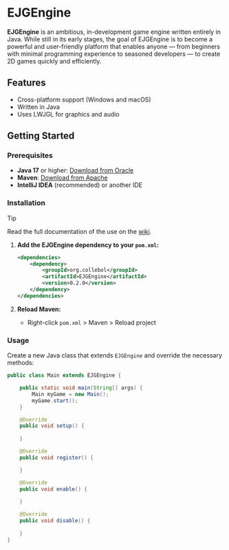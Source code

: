 # EJGEngine

**EJGEngine** is an ambitious, in-development game engine written entirely in Java. While still in its early stages, the goal of EJGEngine is to become a powerful and user-friendly platform that enables anyone — from beginners with minimal programming experience to seasoned developers — to create 2D games quickly and efficiently.

## Features

- Cross-platform support (Windows and macOS)
- Written in Java
- Uses LWJGL for graphics and audio

## Getting Started

### Prerequisites

- **Java 17** or higher: [Download from Oracle](https://www.oracle.com/java/technologies/downloads/)
- **Maven**: [Download from Apache](https://maven.apache.org/download.cgi)
- **IntelliJ IDEA** (recommended) or another IDE

### Installation
> [!TIP]
> Read the full documentation of the use on the [wiki](https://github.com/ColleBoll/EJGEngine/wiki).

1. **Add the EJGEngine dependency to your `pom.xml`:**
    ```xml
    <dependencies>
        <dependency>
            <groupId>org.collebol</groupId>
            <artifactId>EJGEngine</artifactId>
            <version>0.2.0</version>
        </dependency>
    </dependencies>
    ```

2. **Reload Maven:**
    - Right-click `pom.xml` > Maven > Reload project

### Usage

Create a new Java class that extends `EJGEngine` and override the necessary methods:

```java
public class Main extends EJGEngine {

    public static void main(String[] args) {
        Main myGame = new Main();
        myGame.start();
    }

    @Override
    public void setup() {
        
    }

    @Override
    public void register() {

    }

    @Override
    public void enable() {
        
    }

    @Override
    public void disable() {
        
    }
}
```
